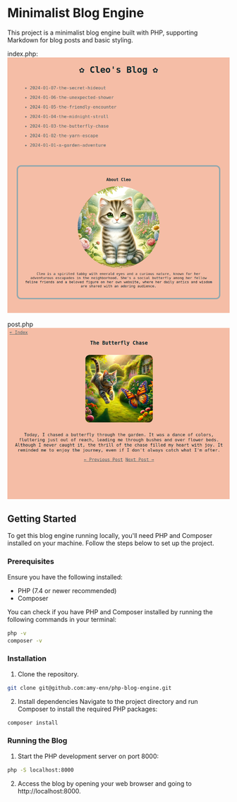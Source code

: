 # Minimalist Blog Engine

This project is a minimalist blog engine built with PHP, supporting Markdown for blog posts and basic styling.

index.php:
![screenshot of index.php](screenshot1.png)

post.php
![screenshot of post.php](screenshot2.png)

## Getting Started

To get this blog engine running locally, you'll need PHP and Composer installed on your machine. Follow the steps below to set up the project.

### Prerequisites

Ensure you have the following installed:
- PHP (7.4 or newer recommended)
- Composer

You can check if you have PHP and Composer installed by running the following commands in your terminal:

```bash
php -v
composer -v
```

### Installation

1. Clone the repository.

```bash
git clone git@github.com:amy-enn/php-blog-engine.git
```

2. Install dependencies
Navigate to the project directory and run Composer to install the required PHP packages:

```bash
composer install
```

### Running the Blog

1. Start the PHP development server on port 8000:

```bash
php -S localhost:8000
```

2. Access the blog by opening your web browser and going to http://localhost:8000.